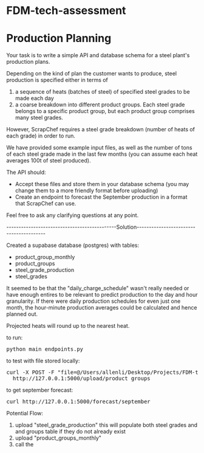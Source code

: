# FDM-tech-assessment

# Production Planning

Your task is to write a simple API and database schema for a steel plant's production plans.

Depending on the kind of plan the customer wants to produce, steel production is specified either in terms of 
1. a sequence of heats (batches of steel) of specified steel grades to be made each day 
2. a coarse breakdown into different product groups. Each steel grade belongs to a specific 
  product group, but each product group comprises many steel grades. 

However, ScrapChef requires a steel grade breakdown (number of heats of each grade) in order to run.

We have provided some example input files, as well as the number of tons of each steel grade 
made in the last few months (you can assume each heat averages 100t of steel produced).

The API should:
* Accept these files and store them in your database schema (you may change them to a more friendly
  format before uploading)
* Create an endpoint to forecast the September production in a format that ScrapChef can use.

Feel free to ask any clarifying questions at any point.

---------------------------------------------Solution----------------------------------------

Created a supabase database (postgres) with tables:
- product_group_monthly
- product_groups
- steel_grade_production
- steel_grades

It seemed to be that the "daily_charge_schedule" wasn't really needed or have enough entires to be relevant to predict production to the day and hour granularity. If there were daily production schedules for even just one month, the hour-minute production averages could be calculated and hence planned out. 

Projected heats will round up to the nearest heat.



to run: <pre>python main_endpoints.py</pre>
to test with file stored locally:

<pre>
curl -X POST -F "file=@/Users/allenli/Desktop/Projects/FDM-tech-assessment/data/product_groups_monthly.xlsx" \
  http://127.0.0.1:5000/upload/product_groups
</pre>

to get september forecast:
<pre>
curl http://127.0.0.1:5000/forecast/september
</pre>

Potential Flow: 
1. upload "steel_grade_production" this will populate both steel grades and and groups table if they do not already exist
2. upload "product_groups_monthly"
3. call the 


